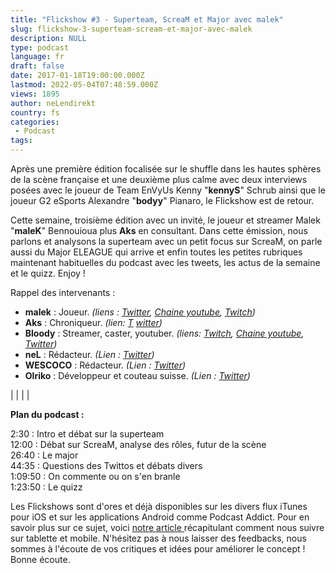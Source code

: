 ```yaml
---
title: "Flickshow #3 - Superteam, ScreaM et Major avec malek"
slug: flickshow-3-superteam-scream-et-major-avec-malek
description: NULL
type: podcast
language: fr
draft: false
date: 2017-01-18T19:00:00.000Z
lastmod: 2022-05-04T07:48:59.000Z
views: 1895
author: neLendirekt
country: fs
categories:
 - Podcast
tags:
---
```

Après une première édition focalisée sur le shuffle dans les hautes sphères de la scène française et une deuxième plus calme avec deux interviews posées avec le joueur de Team EnVyUs Kenny "**kennyS**" Schrub ainsi que le joueur G2 eSports Alexandre "**bodyy**" Pianaro, le Flickshow est de retour. 

Cette semaine, troisième édition avec un invité, le joueur et streamer Malek "**maleK**" Bennouioua plus **Aks** en consultant. Dans cette émission, nous parlons et analysons la superteam avec un petit focus sur ScreaM, on parle aussi du Major ELEAGUE qui arrive et enfin toutes les petites rubriques maintenant habituelles du podcast avec les tweets, les actus de la semaine et le quizz. Enjoy !

Rappel des intervenants :

* **malek** : Joueur. _(liens : [Twitter](https://twitter.com/malekCSGO), [Chaine youtube](https://www.youtube.com/channel/UCqx9lLvy%5FarARvcbwLtuP%5FA), [Twitch](https://www.twitch.tv/malek%5Fcsgo))_
* **Aks** : Chroniqueur. _(lien: [T](https://twitter.com/Aks%5Fcsgo)_ _[witter](https://twitter.com/Aks%5Fcsgo))_
* **Bloody** : Streamer, caster, youtuber. _(liens: [Twitch](https://www.twitch.tv/bloody0110), [Chaine youtube](https://www.youtube.com/channel/UCC0NyiY%5FPHwuLtmH5hloHUw), [Twitter](https://twitter.com/bloodySuSu))_
* **neL** : Rédacteur. _(Lien : [Twitter](https://twitter.com/neLendirekt))_
* **WESCOCO** : Rédacteur. _(Lien : [Twitter](https://twitter.com/WESCOCO%5F))_
* **Olriko** : Développeur et couteau suisse. _(Lien : [Twitter](https://twitter.com/Olriko%5F42))_

|  |
|  |

**Plan du podcast :**

2:30 : Intro et débat sur la superteam  
12:00 : Débat sur ScreaM, analyse des rôles, futur de la scène  
26:40 : Le major  
44:35 : Questions des Twittos et débats divers  
1:09:50 : On commente ou on s'en branle  
1:23:50 : Le quizz

Les Flickshows sont d'ores et déjà disponibles sur les divers flux iTunes pour iOS et sur les applications Android comme Podcast Addict. Pour en savoir plus sur ce sujet, voici [notre article ](/flash/comment-ecouter-le-flickshow-sur-telephone-et-tablette/209)récapitulant comment nous suivre sur tablette et mobile. N'hésitez pas à nous laisser des feedbacks, nous sommes à l'écoute de vos critiques et idées pour améliorer le concept ! Bonne écoute.
